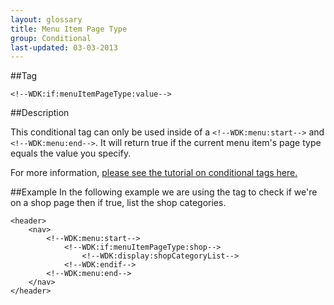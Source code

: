 ```yaml
---
layout: glossary
title: Menu Item Page Type
group: Conditional
last-updated: 03-03-2013
---
```



##Tag

`<!--WDK:if:menuItemPageType:value-->`

##Description

This conditional tag can only be used inside of a `<!--WDK:menu:start-->` and `<!--WDK:menu:end-->`. It  will return true if the current menu item's page type equals the value you specify.

For more information, [please see the tutorial on conditional tags here.](/pages/tutorials/12conditional-tags.html)

##Example
In the following example we are using the tag to check if we're on a shop page then if true, list the shop categories.

~~~
<header>
	<nav>
		<!--WDK:menu:start-->
			<!--WDK:if:menuItemPageType:shop-->
				<!--WDK:display:shopCategoryList-->
			<!--WDK:endif-->
		<!--WDK:menu:end-->
	</nav>
</header>
~~~